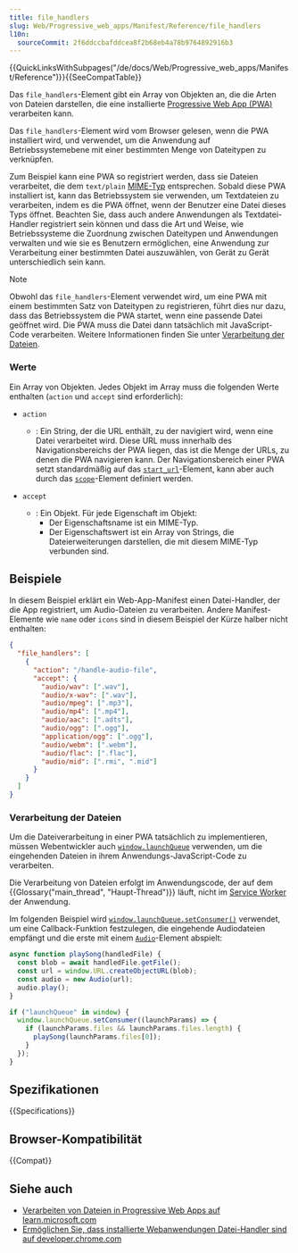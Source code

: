 ```yaml
---
title: file_handlers
slug: Web/Progressive_web_apps/Manifest/Reference/file_handlers
l10n:
  sourceCommit: 2f6ddccbafddcea8f2b68eb4a78b9764892916b3
---
```


{{QuickLinksWithSubpages("/de/docs/Web/Progressive_web_apps/Manifest/Reference")}}{{SeeCompatTable}}

Das `file_handlers`-Element gibt ein Array von Objekten an, die die Arten von Dateien darstellen, die eine installierte [Progressive Web App (PWA)](/de/docs/Web/Progressive_web_apps) verarbeiten kann.

Das `file_handlers`-Element wird vom Browser gelesen, wenn die PWA installiert wird, und verwendet, um die Anwendung auf Betriebssystemebene mit einer bestimmten Menge von Dateitypen zu verknüpfen.

Zum Beispiel kann eine PWA so registriert werden, dass sie Dateien verarbeitet, die dem `text/plain` [MIME-Typ](/de/docs/Web/HTTP/Guides/MIME_types/Common_types) entsprechen. Sobald diese PWA installiert ist, kann das Betriebssystem sie verwenden, um Textdateien zu verarbeiten, indem es die PWA öffnet, wenn der Benutzer eine Datei dieses Typs öffnet. Beachten Sie, dass auch andere Anwendungen als Textdatei-Handler registriert sein können und dass die Art und Weise, wie Betriebssysteme die Zuordnung zwischen Dateitypen und Anwendungen verwalten und wie sie es Benutzern ermöglichen, eine Anwendung zur Verarbeitung einer bestimmten Datei auszuwählen, von Gerät zu Gerät unterschiedlich sein kann.

> [!NOTE]
> Obwohl das `file_handlers`-Element verwendet wird, um eine PWA mit einem bestimmten Satz von Dateitypen zu registrieren, führt dies nur dazu, dass das Betriebssystem die PWA startet, wenn eine passende Datei geöffnet wird. Die PWA muss die Datei dann tatsächlich mit JavaScript-Code verarbeiten. Weitere Informationen finden Sie unter [Verarbeitung der Dateien](#verarbeitung_der_dateien).

### Werte

Ein Array von Objekten. Jedes Objekt im Array muss die folgenden Werte enthalten (`action` und `accept` sind erforderlich):

- `action`

  - : Ein String, der die URL enthält, zu der navigiert wird, wenn eine Datei verarbeitet wird.
    Diese URL muss innerhalb des Navigationsbereichs der PWA liegen, das ist die Menge der URLs, zu denen die PWA navigieren kann. Der Navigationsbereich einer PWA setzt standardmäßig auf das [`start_url`](/de/docs/Web/Progressive_web_apps/Manifest/Reference/start_url)-Element, kann aber auch durch das [`scope`](/de/docs/Web/Progressive_web_apps/Manifest/Reference/scope)-Element definiert werden.

- `accept`

  - : Ein Objekt. Für jede Eigenschaft im Objekt:
    - Der Eigenschaftsname ist ein MIME-Typ.
    - Der Eigenschaftswert ist ein Array von Strings, die Dateierweiterungen darstellen, die mit diesem MIME-Typ verbunden sind.

## Beispiele

In diesem Beispiel erklärt ein Web-App-Manifest einen Datei-Handler, der die App registriert, um Audio-Dateien zu verarbeiten. Andere Manifest-Elemente wie `name` oder `icons` sind in diesem Beispiel der Kürze halber nicht enthalten:

```json
{
  "file_handlers": [
    {
      "action": "/handle-audio-file",
      "accept": {
        "audio/wav": [".wav"],
        "audio/x-wav": [".wav"],
        "audio/mpeg": [".mp3"],
        "audio/mp4": [".mp4"],
        "audio/aac": [".adts"],
        "audio/ogg": [".ogg"],
        "application/ogg": [".ogg"],
        "audio/webm": [".webm"],
        "audio/flac": [".flac"],
        "audio/mid": [".rmi", ".mid"]
      }
    }
  ]
}
```

### Verarbeitung der Dateien

Um die Dateiverarbeitung in einer PWA tatsächlich zu implementieren, müssen Webentwickler auch [`window.launchQueue`](/de/docs/Web/API/Window/launchQueue) verwenden, um die eingehenden Dateien in ihrem Anwendungs-JavaScript-Code zu verarbeiten.

Die Verarbeitung von Dateien erfolgt im Anwendungscode, der auf dem {{Glossary("main_thread", "Haupt-Thread")}} läuft, nicht im [Service Worker](/de/docs/Web/API/Service_Worker_API) der Anwendung.

Im folgenden Beispiel wird [`window.launchQueue.setConsumer()`](/de/docs/Web/API/LaunchQueue/setConsumer) verwendet, um eine Callback-Funktion festzulegen, die eingehende Audiodateien empfängt und die erste mit einem [`Audio`](/de/docs/Web/API/HTMLAudioElement/Audio)-Element abspielt:

```js
async function playSong(handledFile) {
  const blob = await handledFile.getFile();
  const url = window.URL.createObjectURL(blob);
  const audio = new Audio(url);
  audio.play();
}

if ("launchQueue" in window) {
  window.launchQueue.setConsumer((launchParams) => {
    if (launchParams.files && launchParams.files.length) {
      playSong(launchParams.files[0]);
    }
  });
}
```

## Spezifikationen

{{Specifications}}

## Browser-Kompatibilität

{{Compat}}

## Siehe auch

- [Verarbeiten von Dateien in Progressive Web Apps auf learn.microsoft.com](https://learn.microsoft.com/en-us/microsoft-edge/progressive-web-apps-chromium/how-to/handle-files)
- [Ermöglichen Sie, dass installierte Webanwendungen Datei-Handler sind auf developer.chrome.com](https://developer.chrome.com/docs/capabilities/web-apis/file-handling)

